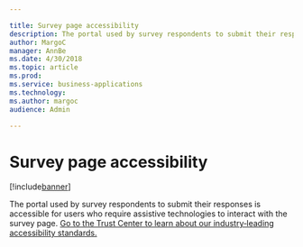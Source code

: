 ```yaml
---

title: Survey page accessibility
description: The portal used by survey respondents to submit their responses is accessible for users who require assistive technologies to interact with the survey page.
author: MargoC
manager: AnnBe
ms.date: 4/30/2018
ms.topic: article
ms.prod: 
ms.service: business-applications
ms.technology: 
ms.author: margoc
audience: Admin

---
```

#  Survey page accessibility 




[!include[banner](../../../includes/banner.md)]

The portal used by survey respondents to submit their responses is accessible
for users who require assistive technologies to interact with the survey page.
[Go to the Trust Center to learn about our industry‑leading accessibility
standards.](https://www.microsoft.com/en-us/trustcenter/compliance/accessibility)


